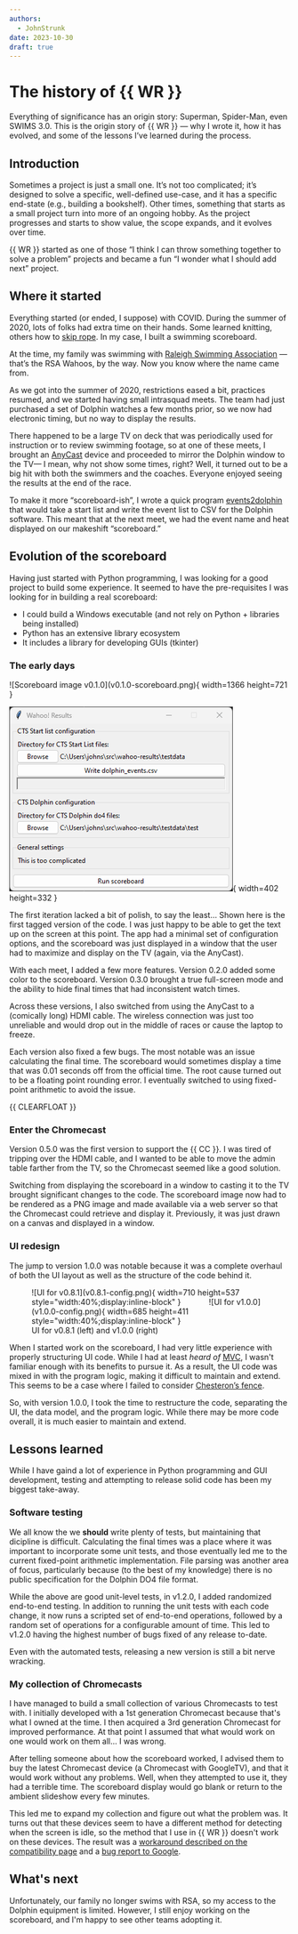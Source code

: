 ```yaml
---
authors:
  - JohnStrunk
date: 2023-10-30
draft: true
---
```


# The history of {{ WR }}

Everything of significance has an origin story: Superman, Spider-Man, even SWIMS
3.0. This is the origin story of {{ WR }} — why I wrote it, how it has
evolved, and some of the lessons I’ve learned during the process.

<!-- more -->

## Introduction

Sometimes a project is just a small one. It’s not too complicated; it’s designed
to solve a specific, well-defined use-case, and it has a specific end-state
(e.g., building a bookshelf). Other times, something that starts as a small
project turn into more of an ongoing hobby. As the project progresses and starts
to show value, the scope expands, and it evolves over time.

{{ WR }} started as one of those “I think I can throw something together
to solve a problem” projects and became a fun “I wonder what I should add next”
project.

## Where it started

Everything started (or ended, I suppose) with COVID. During the summer of 2020,
lots of folks had extra time on their hands. Some learned knitting, others how
to [skip rope](https://www.instagram.com/lauren.jumps). In my case, I built a
swimming scoreboard.

At the time, my family was swimming with [Raleigh Swimming
Association](https://www.swimrsa.org/page/home) — that’s the RSA Wahoos, by the
way. Now you know where the name came from.

As we got into the summer of 2020, restrictions eased a bit, practices resumed,
and we started having small intrasquad meets. The team had just purchased a set
of Dolphin watches a few months prior, so we now had electronic timing, but no
way to display the results.

There happened to be a large TV on deck that was periodically used for
instruction or to review swimming footage, so at one of these meets, I brought
an [AnyCast](https://any-cast.com/) device and proceeded to mirror the Dolphin
window to the TV— I mean, why not show some times, right? Well, it turned out to
be a big hit with both the swimmers and the coaches. Everyone enjoyed seeing the
results at the end of the race.

To make it more “scoreboard-ish”, I wrote a quick program
[events2dolphin](https://github.com/JohnStrunk/events2dolphin) that would take a
start list and write the event list to CSV for the Dolphin software. This meant
that at the next meet, we had the event name and heat displayed on our makeshift
“scoreboard.”

## Evolution of the scoreboard

Having just started with Python programming, I was looking for a good project to
build some experience. It seemed to have the pre-requisites I was looking for in
building a real scoreboard:

- I could build a Windows executable (and not rely on Python + libraries being
  installed)
- Python has an extensive library ecosystem
- It includes a library for developing GUIs (tkinter)

### The early days

<div class="rfloat" markdown>
![Scoreboard image v0.1.0](v0.1.0-scoreboard.png){ width=1366 height=721 }

![Confoguration screen v0.1.0](v0.1.0-config.png){ width=402 height=332 }
</div>

The first iteration lacked a bit of polish, to say the least… Shown here is the
first tagged version of the code. I was just happy to be able to get the text up
on the screen at this point. The app had a minimal set of configuration options,
and the scoreboard was just displayed in a window that the user had to maximize
and display on the TV (again, via the AnyCast).

With each meet, I added a few more features. Version 0.2.0 added some color to
the scoreboard. Version 0.3.0 brought a true full-screen mode and the ability to
hide final times that had inconsistent watch times.

Across these versions, I also switched from using the AnyCast to a (comically
long) HDMI cable. The wireless connection was just too unreliable and would drop
out in the middle of races or cause the laptop to freeze.

Each version also fixed a few bugs. The most notable was an issue calculating
the final time. The scoreboard would sometimes display a time that was 0.01
seconds off from the official time. The root cause turned out to be a floating
point rounding error. I eventually switched to using fixed-point arithmetic to
avoid the issue.

{{ CLEARFLOAT }}

### Enter the Chromecast

Version 0.5.0 was the first version to support the {{ CC }}. I was tired of
tripping over the HDMI cable, and I wanted to be able to move the admin table
farther from the TV, so the Chromecast seemed like a good solution.

Switching from displaying the scoreboard in a window to casting it to the TV
brought significant changes to the code. The scoreboard image now had to be
rendered as a PNG image and made available via a web server so that the
Chromecast could retrieve and display it. Previously, it was just drawn on a
canvas and displayed in a window.

### UI redesign

The jump to version 1.0.0 was notable because it was a complete overhaul of both
the UI layout as well as the structure of the code behind it.

<!-- markdownlint-capture -->
<!-- markdownlint-disable -->
<figure markdown>
  ![UI for v0.8.1](v0.8.1-config.png){ width=710 height=537 style="width:40%;display:inline-block" }
  <span style="width:10%;display:inline-block"></span>
  ![UI for v1.0.0](v1.0.0-config.png){ width=685 height=411 style="width:40%;display:inline-block" }
  <figcaption>UI for v0.8.1 (left) and v1.0.0 (right)</figcaption>
</figure>
<!-- markdownlint-restore -->

When I started work on the scoreboard, I had very little experience with
properly structuring UI code. While I had at least *heard of*
[MVC](https://en.wikipedia.org/wiki/Model%E2%80%93view%E2%80%93controller), I
wasn't familiar enough with its benefits to pursue it. As a result, the UI code
was mixed in with the program logic, making it difficult to maintain and extend.
This seems to be a case where I failed to consider [Chesteron’s
fence](https://fs.blog/chestertons-fence/).

So, with version 1.0.0, I took the time to restructure the code, separating the
UI, the data model, and the program logic. While there may be more code overall,
it is much easier to maintain and extend.

## Lessons learned

While I have gaind a lot of experience in Python programming and GUI
development, testing and attempting to release solid code has been my biggest
take-away.

### Software testing

We all know the we **should** write plenty of tests, but maintaining that
dicipline is difficult. Calculating the final times was a place where it was
important to incorporate some unit tests, and those eventually led me to the
current fixed-point arithmetic implementation. File parsing was another area of
focus, particularly because (to the best of my knowledge) there is no public
specification for the Dolphin DO4 file format.

While the above are good unit-level tests, in v1.2.0, I added randomized
end-to-end testing. In addition to running the unit tests with each code change,
it now runs a scripted set of end-to-end operations, followed by a random set of
operations for a configurable amount of time. This led to v1.2.0 having the
highest number of bugs fixed of any release to-date.

Even with the automated tests, releasing a new version is still a bit nerve
wracking.

### My collection of Chromecasts

I have managed to build a small collection of various Chromecasts to test with.
I initially developed with a 1st generation Chromecast because that's what I
owned at the time. I then acquired a 3rd generation Chromecast for improved
performance. At that point I assumed that what would work on one would work on
them all... I was wrong.

After telling someone about how the scoreboard worked, I advised them to buy the
latest Chromecast device (a Chromecast with GoogleTV), and that it would work
without any problems. Well, when they attempted to use it, they had a terrible
time. The scoreboard display would go blank or return to the ambient slideshow
every few minutes.

This led me to expand my collection and figure out what the problem was. It
turns out that these devices seem to have a different method for detecting when
the screen is idle, so the method that I use in {{ WR }} doesn't work on these
devices. The result was a [workaround described on the compatibility
page](../../../cc-compat.md#config-ccwtgv) and a [bug report to
Google](https://issuetracker.google.com/issues/282046056).

## What's next

Unfortunately, our family no longer swims with RSA, so my access to the Dolphin
equipment is limited. However, I still enjoy working on the scoreboard, and I'm
happy to see other teams adopting it.
